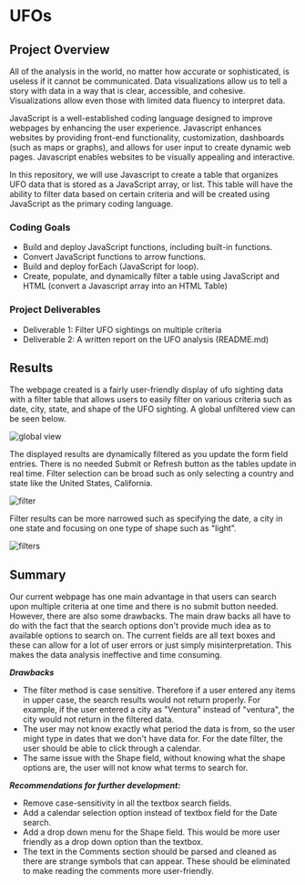 # UFOs

## Project Overview
All of the analysis in the world, no matter how accurate or sophisticated, is useless if it cannot be communicated. Data visualizations allow us to tell a story with data in a way that is clear, accessible, and cohesive. Visualizations allow even those with limited data fluency to interpret data.

JavaScript is a well-established coding language designed to improve webpages by enhancing the user experience. Javascript enhances websites by providing front-end functionality, customization, dashboards (such as maps or graphs), and allows for user input to create dynamic web pages. Javascript enables websites to be visually appealing and interactive. 

In this repository, we will use Javascript to create a table that organizes UFO data that is stored as a JavaScript array, or list. This table will have the ability to filter data based on certain criteria and will be created using JavaScript as the primary coding language.

### Coding Goals
* Build and deploy JavaScript functions, including built-in functions.
* Convert JavaScript functions to arrow functions.
* Build and deploy forEach (JavaScript for loop).
* Create, populate, and dynamically filter a table using JavaScript and HTML (convert a Javascript array into an HTML Table)

### Project Deliverables
* Deliverable 1: Filter UFO sightings on multiple criteria
* Deliverable 2: A written report on the UFO analysis (README.md)

## Results
The webpage created is a fairly user-friendly display of ufo sighting data with a filter table that allows users to easily filter on various criteria such as date, city, state, and shape of the UFO sighting. A global unfiltered view can be seen below. 

![global view](https://user-images.githubusercontent.com/73972332/107900347-96254580-6ef5-11eb-83c4-f193f79198ed.png)

The displayed results are dynamically filtered as you update the form field entries. There is no needed Submit or Refresh button as the tables update in real time. Filter selection can be broad such as only selecting a country and state like the United States, California.

![filter](https://user-images.githubusercontent.com/73972332/107900458-e8fefd00-6ef5-11eb-9f20-ce8fee37dbda.png)

Filter results can be more narrowed such as specifying the date, a city in one state and focusing on one type of shape such as "light". 

![filters](https://user-images.githubusercontent.com/73972332/107899363-e949c900-6ef2-11eb-9e0f-a0602c608d68.png)

## Summary
Our current webpage has one main advantage in that users can search upon multiple criteria at one time and there is no submit button needed. However, there are also some drawbacks. The main draw backs all have to do with the fact that the search options don't provide much idea as to available options to search on. The current fields are all text boxes and these can allow for a lot of user errors or just simply misinterpretation. This makes the data analysis ineffective and time consuming.

***Drawbacks***
* The filter method is case sensitive. Therefore if a user entered any items in upper case, the search results would not return properly. For example, if the user entered a city as "Ventura" instead of "ventura", the city would not return in the filtered data. 
* The user may not know exactly what period the data is from, so the user might type in dates that we don't have data for. For the date filter, the user should be able to click through a calendar. 
* The same issue with the Shape field, without knowing what the shape options are, the user will not know what terms to search for. 

***Recommendations for further development:***
* Remove case-sensitivity in all the textbox search fields. 
* Add a calendar selection option instead of textbox field for the Date search. 
* Add a drop down menu for the Shape field. This would be more user friendly as a drop down option than the textbox. 
* The text in the Comments section should be parsed and cleaned as there are strange symbols that can appear. These should be eliminated to make reading the comments more user-friendly. 

